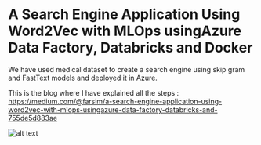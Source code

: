 # A Search Engine Application Using Word2Vec with MLOps usingAzure Data Factory, Databricks and Docker
We have used medical dataset to create a search engine using skip gram and FastText models and deployed it in Azure.

This is the blog where I have explained all the steps : https://medium.com/@farsim/a-search-engine-application-using-word2vec-with-mlops-usingazure-data-factory-databricks-and-755de5d883ae

![alt text]([https://github.com/farsim-hossain/Real-Time-Response-Generation-To-Customers-in-Social-Media-Using-Kafka-Spark-and-Deep-Learning-WIP-/blob/main/architecture.gif])
